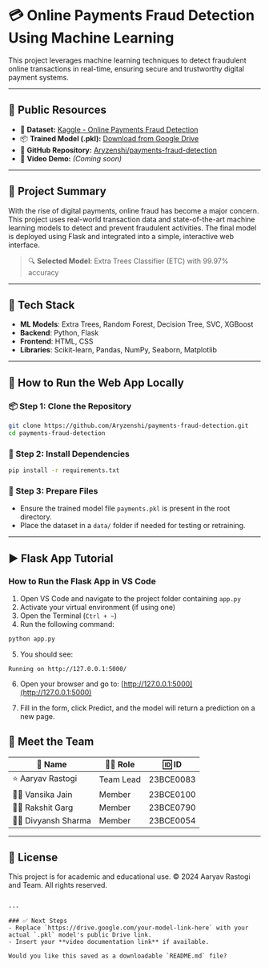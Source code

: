 # 💳 Online Payments Fraud Detection Using Machine Learning

This project leverages machine learning techniques to detect fraudulent online transactions in real-time, ensuring secure and trustworthy digital payment systems.

---

## 🔗 Public Resources

- 📁 **Dataset:** [Kaggle - Online Payments Fraud Detection](https://www.kaggle.com/datasets/rupakroy/online-payments-fraud-detection-dataset)
- 📦 **Trained Model (.pkl):** [Download from Google Drive](https://drive.google.com/your-model-link-here)
- 🔗 **GitHub Repository:** [Aryzenshi/payments-fraud-detection](https://github.com/Aryzenshi/payments-fraud-detection)
- 🎥 **Video Demo:** _(Coming soon)_

---

## 📌 Project Summary

With the rise of digital payments, online fraud has become a major concern. This project uses real-world transaction data and state-of-the-art machine learning models to detect and prevent fraudulent activities. The final model is deployed using Flask and integrated into a simple, interactive web interface.

> 🔍 **Selected Model**: Extra Trees Classifier (ETC) with 99.97% accuracy

---

## 🧠 Tech Stack

- **ML Models**: Extra Trees, Random Forest, Decision Tree, SVC, XGBoost
- **Backend**: Python, Flask
- **Frontend**: HTML, CSS
- **Libraries**: Scikit-learn, Pandas, NumPy, Seaborn, Matplotlib

---

## 🚀 How to Run the Web App Locally

### 📦 Step 1: Clone the Repository

```bash
git clone https://github.com/Aryzenshi/payments-fraud-detection.git
cd payments-fraud-detection
```

### 🧰 Step 2: Install Dependencies

```bash
pip install -r requirements.txt
```

### 📁 Step 3: Prepare Files

- Ensure the trained model file `payments.pkl` is present in the root directory.
- Place the dataset in a `data/` folder if needed for testing or retraining.

---

## ▶️ Flask App Tutorial

### How to Run the Flask App in VS Code

1. Open VS Code and navigate to the project folder containing `app.py`
2. Activate your virtual environment (if using one)
3. Open the Terminal (`Ctrl + ~`)
4. Run the following command:

```bash
python app.py
```

5. You should see:

```
Running on http://127.0.0.1:5000/
```

6. Open your browser and go to: [http://127.0.0.1:5000](http://127.0.0.1:5000)

7. Fill in the form, click Predict, and the model will return a prediction on a new page.

## 👥 Meet the Team

| 👤 Name            | 🧑‍💻 Role   | 🆔 ID     |
| ------------------ | --------- | --------- |
| ⭐ Aaryav Rastogi  | Team Lead | 23BCE0083 |
| 👩‍💻 Vansika Jain    | Member    | 23BCE0100 |
| 👨‍💻 Rakshit Garg    | Member    | 23BCE0790 |
| 👨‍💻 Divyansh Sharma | Member    | 23BCE0054 |

---

## 📄 License

This project is for academic and educational use.
© 2024 Aaryav Rastogi and Team. All rights reserved.

```

---

### ✅ Next Steps
- Replace `https://drive.google.com/your-model-link-here` with your actual `.pkl` model's public Drive link.
- Insert your **video documentation link** if available.

Would you like this saved as a downloadable `README.md` file?
```

